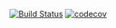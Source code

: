 [![Build Status](https://travis-ci.org/stemasoff/HomeWorkCalculationDistance.svg?branch=master)](https://travis-ci.org/stemasoff/HomeWorkCalculationDistance)
[![codecov](https://codecov.io/gh/stemasoff/HomeWorkCalculationDistance/branch/master/graph/badge.svg)](https://codecov.io/gh/stemasoff/HomeWorkCalculationDistance)